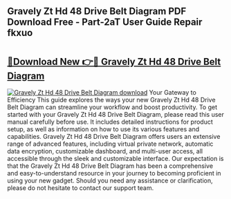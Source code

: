 ## Gravely Zt Hd 48 Drive Belt Diagram PDF Download Free - Part-2aT User Guide Repair fkxuo

# <h2><a href="http://dfhdv77.blite.top/?on=Gravely+Zt+Hd+48+Drive+Belt+Diagram">🔗Download New 👉🔴 Gravely Zt Hd 48 Drive Belt Diagram</a></h2>

[![Gravely Zt Hd 48 Drive Belt Diagram download](https://i.imgur.com/lujVjoI.png)](http://dfhdv77.blite.top/?on=Gravely+Zt+Hd+48+Drive+Belt+Diagram)
Your Gateway to Efficiency This guide explores the ways your new Gravely Zt Hd 48 Drive Belt Diagram can streamline your workflow and boost productivity. To get started with your Gravely Zt Hd 48 Drive Belt Diagram, please read this user manual carefully before use. It includes detailed instructions for product setup, as well as information on how to use its various features and capabilities. Gravely Zt Hd 48 Drive Belt Diagram offers users an extensive range of advanced features, including virtual private network, automatic data encryption, customizable dashboard, and multi-user access, all accessible through the sleek and customizable interface. Our expectation is that the Gravely Zt Hd 48 Drive Belt Diagram has been a comprehensive and easy-to-understand resource in your journey to becoming proficient in using your new gadget. Should you need any assistance or clarification, please do not hesitate to contact our support team.
